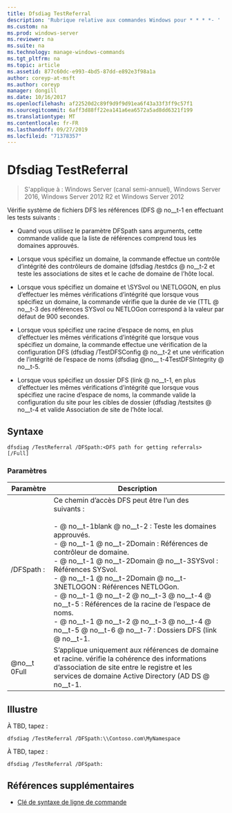 ```yaml
---
title: Dfsdiag TestReferral
description: 'Rubrique relative aux commandes Windows pour * * * *- '
ms.custom: na
ms.prod: windows-server
ms.reviewer: na
ms.suite: na
ms.technology: manage-windows-commands
ms.tgt_pltfrm: na
ms.topic: article
ms.assetid: 877c60dc-e993-4bd5-87dd-e892e3f98a1a
author: coreyp-at-msft
ms.author: coreyp
manager: dongill
ms.date: 10/16/2017
ms.openlocfilehash: af22520d2c89f9d9f9d91ea6f43a33f3ff9c57f1
ms.sourcegitcommit: 6aff3d88ff22ea141a6ea6572a5ad8dd6321f199
ms.translationtype: MT
ms.contentlocale: fr-FR
ms.lasthandoff: 09/27/2019
ms.locfileid: "71378357"
---
```

# <a name="dfsdiag-testreferral"></a>Dfsdiag TestReferral

>S'applique à : Windows Server (canal semi-annuel), Windows Server 2016, Windows Server 2012 R2 et Windows Server 2012

Vérifie système de fichiers DFS les références \(DFS @ no__t-1 en effectuant les tests suivants :  
  
-   Quand vous utilisez le paramètre DFSpath sans arguments, cette commande valide que la liste de références comprend tous les domaines approuvés.  
  
-   Lorsque vous spécifiez un domaine, la commande effectue un contrôle d’intégrité des contrôleurs de domaine \(dfsdiag \/testdcs @ no__t-2 et teste les associations de sites et le cache de domaine de l’hôte local.  
  
-   Lorsque vous spécifiez un domaine et \\SYSvol ou \\NETLOGON, en plus d’effectuer les mêmes vérifications d’intégrité que lorsque vous spécifiez un domaine, la commande vérifie que la durée de vie \(TTL @ no__t-3 des références SYSvol ou NETLOGon correspond à la valeur par défaut de 900 secondes.  
  
-   Lorsque vous spécifiez une racine d’espace de noms, en plus d’effectuer les mêmes vérifications d’intégrité que lorsque vous spécifiez un domaine, la commande effectue une vérification de la configuration DFS \(dfsdiag \/TestDFSConfig @ no__t-2 et une vérification de l’intégrité de l’espace de noms \(dfsdiag @no__ t-4TestDFSIntegrity @ no__t-5.  
  
-   Lorsque vous spécifiez un dossier DFS \(link @ no__t-1, en plus d’effectuer les mêmes vérifications d’intégrité que lorsque vous spécifiez une racine d’espace de noms, la commande valide la configuration du site pour les cibles de dossier \(dfsdiag \/testsites @ no__t-4 et valide Association de site de l’hôte local.  
  
  
  
## <a name="syntax"></a>Syntaxe  
  
```  
dfsdiag /TestReferral /DFSpath:<DFS path for getting referrals> [/Full]  
```  
  
### <a name="parameters"></a>Paramètres  
  
|Paramètre|Description|  
|-------|--------|  
|\/DFSpath : <path for getting referrals>|Ce chemin d’accès DFS peut être l’un des suivants :<br /><br />-    @ no__t-1blank @ no__t-2 : Teste les domaines approuvés.<br />-    @ no__t-1 @ no__t-2Domain : Références de contrôleur de domaine.<br />-    @ no__t-1 @ no__t-2Domain @ no__t-3SYSvol : Références SYSvol.<br />-    @ no__t-1 @ no__t-2Domain @ no__t-3NETLOGON : Références NETLOGon.<br />-    @ no__t-1 @ no__t-2 @ no__t-3 @ no__t-4 @ no__t-5 : Références de la racine de l’espace de noms.<br />-    @ no__t-1 @ no__t-2 @ no__t-3 @ no__t-4 @ no__t-5 @ no__t-6 @ no__t-7 : Dossiers DFS \(link @ no__t-1.|  
|@no__t 0Full|S’applique uniquement aux références de domaine et racine. vérifie la cohérence des informations d’association de site entre le registre et les services de domaine Active Directory \(AD DS @ no__t-1.|  
  
## <a name="BKMK_Examples"></a>Illustre  
À TBD, tapez :  
  
```  
dfsdiag /TestReferral /DFSpath:\\Contoso.com\MyNamespace  
```  
  
À TBD, tapez :  
  
```  
dfsdiag /TestReferral /DFSpath:  
```  
  
## <a name="additional-references"></a>Références supplémentaires  
  
-   [Clé de syntaxe de ligne de commande](command-line-syntax-key.md)  
  

